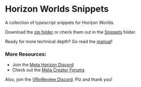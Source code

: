 # Horizon Worlds Snippets
A collection of typescript snippets for Horizon Worlds.

Download the [zip folder](https://github.com/tellous/HorizonWorldsSnippets/archive/refs/heads/main.zip) or check them out in the [Snippets](https://github.com/tellous/HorizonWorldsSnippets/tree/main/Snippets) folder.

Ready for more technical depth?
Go read the [manual](https://communityforums.atmeta.com/t5/Community-Resources/New-Resource-Meta-Horizon-Creator-Manual-Technical-Reference/m-p/1295126)!

### More Resources:
- Join the [Meta Horizon Discord](https://discord.gg/3sWk8BD9FZ)
- Check out the [Meta Creator Forums](https://communityforums.atmeta.com/t5/Creator-Forum/ct-p/Meta_Horizon_Creator_Forums)

Also, join the [VRinReview Discord](https://discord.com/invite/Kw4JbyNb9A). Plz and thank you!
